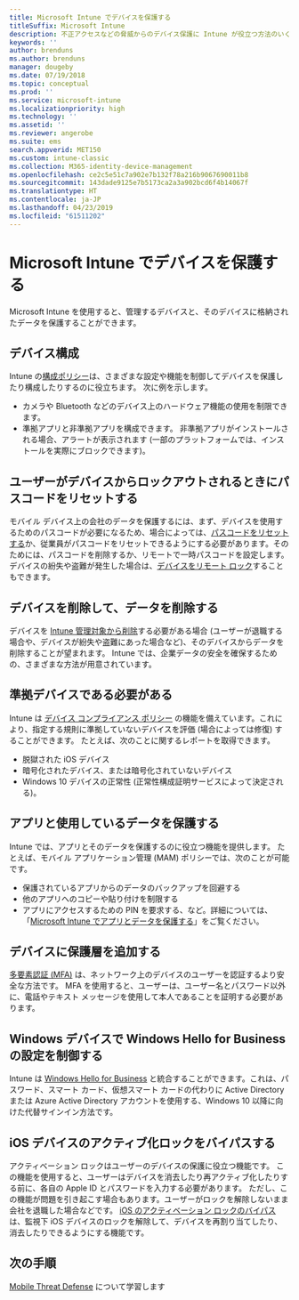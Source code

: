 ```yaml
---
title: Microsoft Intune でデバイスを保護する
titleSuffix: Microsoft Intune
description: 不正アクセスなどの脅威からのデバイス保護に Intune が役立つ方法のいくつかについて説明します。
keywords: ''
author: brenduns
ms.author: brenduns
manager: dougeby
ms.date: 07/19/2018
ms.topic: conceptual
ms.prod: ''
ms.service: microsoft-intune
ms.localizationpriority: high
ms.technology: ''
ms.assetid: ''
ms.reviewer: angerobe
ms.suite: ems
search.appverid: MET150
ms.custom: intune-classic
ms.collection: M365-identity-device-management
ms.openlocfilehash: ce2c5e51c7a902e7b132f78a216b9067690011b8
ms.sourcegitcommit: 143dade9125e7b5173ca2a3a902bcd6f4b14067f
ms.translationtype: HT
ms.contentlocale: ja-JP
ms.lasthandoff: 04/23/2019
ms.locfileid: "61511202"
---
```

# <a name="protect-devices-with-microsoft-intune"></a>Microsoft Intune でデバイスを保護する

Microsoft Intune を使用すると、管理するデバイスと、そのデバイスに格納されたデータを保護することができます。

## <a name="device-configuration"></a>デバイス構成
Intune の[構成ポリシー](device-profiles.md)は、さまざまな設定や機能を制御してデバイスを保護したり構成したりするのに役立ちます。 次に例を示します。
- カメラや Bluetooth などのデバイス上のハードウェア機能の使用を制限できます。
- 準拠アプリと非準拠アプリを構成できます。 非準拠アプリがインストールされる場合、アラートが表示されます (一部のプラットフォームでは、インストールを実際にブロックできます)。

## <a name="reset-passcodes-when-users-are-locked-out-of-their-devices"></a>ユーザーがデバイスからロックアウトされるときにパスコードをリセットする
モバイル デバイス上の会社のデータを保護するには、まず、デバイスを使用するためのパスコードが必要になるため、場合によっては、[パスコードをリセットする](device-passcode-reset.md)か、従業員がパスコードをリセットできるようにする必要があります。そのためには、パスコードを削除するか、リモートで一時パスコードを設定します。 デバイスの紛失や盗難が発生した場合は、[デバイスをリモート ロック](device-remote-lock.md)することもできます。

## <a name="retire-devices-and-remove-data"></a>デバイスを削除して、データを削除する
デバイスを [Intune 管理対象から削除](devices-wipe.md)する必要がある場合 (ユーザーが退職する場合や、デバイスが紛失や盗難にあった場合など)、そのデバイスからデータを削除することが望まれます。 Intune では、企業データの安全を確保するための、さまざまな方法が用意されています。

## <a name="require-devices-to-be-compliant"></a>準拠デバイスである必要がある
Intune は [デバイス コンプライアンス ポリシー](device-compliance-get-started.md) の機能を備えています。これにより、指定する規則に準拠していないデバイスを評価 (場合によっては修復) することができます。 たとえば、次のことに関するレポートを取得できます。
- 脱獄された iOS デバイス
- 暗号化されたデバイス、または暗号化されていないデバイス
- Windows 10 デバイスの正常性 (正常性構成証明サービスによって決定される)。

## <a name="protect-apps-and-the-data-they-use"></a>アプリと使用しているデータを保護する
Intune では、アプリとそのデータを保護するのに役立つ機能を提供します。 たとえば、モバイル アプリケーション管理 (MAM) ポリシーでは、次のことが可能です。
- 保護されているアプリからのデータのバックアップを回避する
- 他のアプリへのコピーや貼り付けを制限する
- アプリにアクセスするための PIN を要求する、など。詳細については、「[Microsoft Intune でアプリとデータを保護する](app-protection-policy.md)」をご覧ください。

## <a name="add-an-additional-layer-of-protection-to-devices"></a>デバイスに保護層を追加する
[多要素認証 (MFA)](multi-factor-authentication.md) は、ネットワーク上のデバイスのユーザーを認証するより安全な方法です。  MFA を使用すると、ユーザーは、ユーザー名とパスワード以外に、電話やテキスト メッセージを使用して本人であることを証明する必要があります。

## <a name="control-windows-hello-for-business-settings-on-windows-devices"></a>Windows デバイスで Windows Hello for Business の設定を制御する
Intune は [Windows Hello for Business](windows-hello.md) と統合することができます。これは、パスワード、スマート カード、仮想スマート カードの代わりに Active Directory または Azure Active Directory アカウントを使用する、Windows 10 以降に向けた代替サインイン方法です。

## <a name="bypass-activation-lock-on-ios-devices"></a>iOS デバイスのアクティブ化ロックをバイパスする
アクティベーション ロックはユーザーのデバイスの保護に役立つ機能です。 この機能を使用すると、ユーザーはデバイスを消去したり再アクティブ化したりする前に、各自の Apple ID とパスワードを入力する必要があります。 ただし、この機能が問題を引き起こす場合もあります。ユーザーがロックを解除しないまま会社を退職した場合などです。 [iOS のアクティベーション ロックのバイパス]( device-activation-lock-bypass.md)は、監視下 iOS デバイスのロックを解除して、デバイスを再割り当てしたり、消去したりできるようにする機能です。

## <a name="next-steps"></a>次の手順

[Mobile Threat Defense](mobile-threat-defense.md) について学習します



